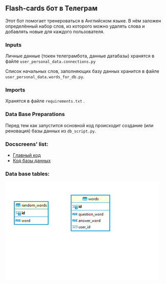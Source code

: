## Flash-cards бот в Телеграм

Этот бот помогает тренероваться в Английском языке. В нём
заложен определённый набор слов, из которого можно удалять слова и добавлять новые для каждого пользователя.

### Inputs

 Личные данные (токен телеграмбота, данные датабазы) хранятся в файле ``` user_personal_data.connections.py ```

 Список начальных слов, заполняющих базу данных хранится в файле ``` user_personal_data.words_for_db.py ```.

### Imports

Хранятся в файле ``` requirements.txt ``` .

### Data Base Preparations

Перед тем как запустится основной код происходит создание (или реновация) базы данных из ``` db_script.py ```.

### Docscreens' list:

- [Главный код](docstring_for_main.md)
- [Код базы данных](docstring_for_db_script.md)

### Data base tables:

![DB structure](db_scheme.png)
